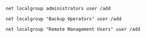 ```CMD
net localgroup administrators user /add
```

```CMD
net localgroup "Backup Operators" user /add
```

```CMD
net localgroup "Remote Management Users" user /add
```


